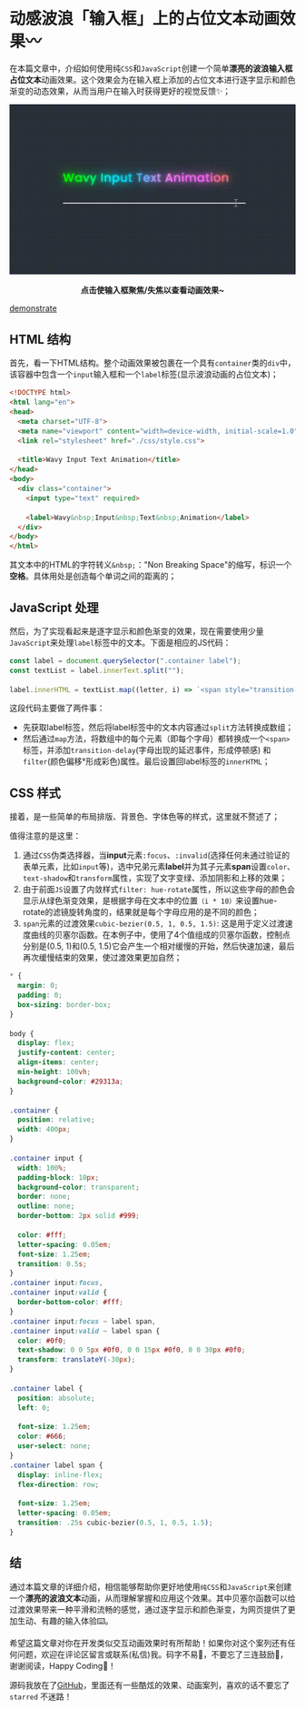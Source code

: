 # 动感波浪「输入框」上的占位文本动画效果〰️

在本篇文章中，介绍如何使用纯`CSS`和`JavaScript`创建一个简单**漂亮的波浪输入框占位文本**动画效果。这个效果会为在输入框上添加的占位文本进行逐字显示和颜色渐变的动态效果，从而当用户在输入时获得更好的视觉反馈✨；

![preview](./wavy-input-preview.gif)
**<p align=center>点击使输入框聚焦/失焦以查看动画效果~</p>**

[demonstrate](https://code.juejin.cn/pen/7278239238078857275)

## HTML 结构
首先，看一下HTML结构。整个动画效果被包裹在一个具有`container`类的`div`中，该容器中包含一个`input`输入框和一个`label`标签(显示波浪动画的占位文本)；
```html
<!DOCTYPE html>
<html lang="en">
<head>
  <meta charset="UTF-8">
  <meta name="viewport" content="width=device-width, initial-scale=1.0">
  <link rel="stylesheet" href="./css/style.css">

  <title>Wavy Input Text Animation</title>
</head>
<body>
  <div class="container">
    <input type="text" required>

    <label>Wavy&nbsp;Input&nbsp;Text&nbsp;Animation</label>
  </div>
</body>
</html>
```
其文本中的HTML的字符转义`&nbsp;`："Non Breaking Space"的缩写，标识一个**空格**。具体用处是创造每个单词之间的距离的；

## JavaScript 处理
然后，为了实现看起来是逐字显示和颜色渐变的效果，现在需要使用少量`JavaScript`来处理`label`标签中的文本。下面是相应的JS代码：
```js
const label = document.querySelector(".container label");
const textList = label.innerText.split("");

label.innerHTML = textList.map((letter, i) => `<span style="transition-delay: ${i * 30}ms;filter: hue-rotate(${i * 10}deg);">${letter}</span>`).join("");
```
这段代码主要做了两件事：
* 先获取label标签，然后将label标签中的文本内容通过`split`方法转换成数组；
* 然后通过`map`方法，将数组中的每个元素（即每个字母）都转换成一个`<span>`标签，并添加`transition-delay`(字母出现的延迟事件，形成停顿感) 和 `filter`(颜色偏移°形成彩色)属性。最后设置回label标签的`innerHTML`；

## CSS 样式
接着，是一些简单的布局排版、背景色、字体色等的样式，这里就不赘述了；

值得注意的是这里：
1. 通过`CSS`伪类选择器，当**input**元素`:focus`、`:invalid`(选择任何未通过验证的表单元素，比如`input`等)，选中兄弟元素**label**并为其子元素**span**设置`color`、`text-shadow`和`transform`属性，实现了文字变绿、添加阴影和上移的效果；
2. 由于前面`JS`设置了内敛样式`filter: hue-rotate`属性，所以这些字母的颜色会显示从绿色渐变效果，是根据字母在文本中的位置`（i * 10）`来设置hue-rotate的滤镜旋转角度的，结果就是每个字母应用的是不同的颜色；
3. `span`元素的过渡效果`cubic-bezier(0.5, 1, 0.5, 1.5)`: 这是用于定义过渡速度曲线的贝塞尔函数。在本例子中，使用了4个值组成的贝塞尔函数，控制点分别是(0.5, 1)和(0.5, 1.5)它会产生一个相对缓慢的开始，然后快速加速，最后再次缓慢结束的效果，使过渡效果更加自然；
```css
* {
  margin: 0;
  padding: 0;
  box-sizing: border-box;
}

body {
  display: flex;
  justify-content: center;
  align-items: center;
  min-height: 100vh;
  background-color: #29313a;
}

.container {
  position: relative;
  width: 400px;
}

.container input {
  width: 100%;
  padding-block: 10px;
  background-color: transparent;
  border: none;
  outline: none;
  border-bottom: 2px solid #999;
  
  color: #fff;
  letter-spacing: 0.05em;
  font-size: 1.25em;
  transition: 0.5s;
}
.container input:focus,
.container input:valid {
  border-bottom-color: #fff;
}
.container input:focus ~ label span,
.container input:valid ~ label span {
  color: #0f0;
  text-shadow: 0 0 5px #0f0, 0 0 15px #0f0, 0 0 30px #0f0;
  transform: translateY(-30px);
}

.container label {
  position: absolute;
  left: 0;

  font-size: 1.25em;
  color: #666;
  user-select: none;
}
.container label span {
  display: inline-flex;
  flex-direction: row;

  font-size: 1.25em;
  letter-spacing: 0.05em;
  transition: .25s cubic-bezier(0.5, 1, 0.5, 1.5);
}
```

## 结
通过本篇文章的详细介绍，相信能够帮助你更好地使用`纯CSS`和`JavaScript`来创建一个**漂亮的波浪文本**动画，从而理解掌握和应用这个效果。其中贝塞尔函数可以给过渡效果带来一种平滑和流畅的感觉，通过逐字显示和颜色渐变，为网页提供了更加生动、有趣的输入体验⌨️。

希望这篇文章对你在开发类似交互动画效果时有所帮助！如果你对这个案列还有任何问题，欢迎在评论区留言或联系(私信)我。码字不易🥲，不要忘了三连鼓励🤟，谢谢阅读，Happy Coding🎉！

源码我放在了[GitHub](https://github.com/vnyoon/web-magic)，里面还有一些酷炫的效果、动画案列，喜欢的话不要忘了 `starred` 不迷路！
